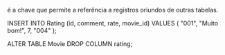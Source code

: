 <!-- 1 a) -->

é a chave que permite a referência a registros oriundos de outras tabelas.

<!-- 1 b) -->

INSERT INTO Rating (id, comment, rate, movie_id)
VALUES (
"001",
"Muito bom!",
7,
"004"
);

<!-- 1 c) -->

<!-- 1 d) -->

ALTER TABLE Movie DROP COLUMN rating;
